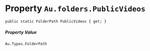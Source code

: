 # Property `Au.folders.PublicVideos`

```
public static FolderPath PublicVideos { get; }
```

##### Property Value

`Au.Types.FolderPath`